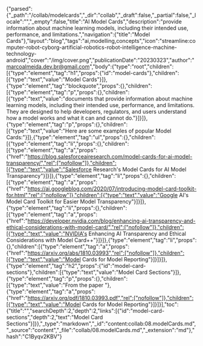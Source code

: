 {"parsed":{"_path":"/collab/modelcards","_dir":"collab","_draft":false,"_partial":false,"_locale":"","_empty":false,"title":"AI Model Cards","description":"provide information about machine learning models, including their intended use, performance, and limitations.","navigation":{"title":"Model Cards"},"layout":"blog","tags":"ai,modelling,concepts","icon":"streamline:computer-robot-cyborg-artificial-robotics-robot-intelligence-machine-technology-android","cover":"/img/cover.png","publicationDate":"20230323","author":"marcoalmeida.dev.br@gmail.com","body":{"type":"root","children":[{"type":"element","tag":"h1","props":{"id":"model-cards"},"children":[{"type":"text","value":"Model Cards"}]},{"type":"element","tag":"blockquote","props":{},"children":[{"type":"element","tag":"p","props":{},"children":[{"type":"text","value":"documents that provide information about machine learning models, including their intended use, performance, and limitations. They are designed to help developers, regulators, and users understand how a model works and what it can and cannot do."}]}]},{"type":"element","tag":"p","props":{},"children":[{"type":"text","value":"Here are some examples of popular Model Cards:"}]},{"type":"element","tag":"ul","props":{},"children":[{"type":"element","tag":"li","props":{},"children":[{"type":"element","tag":"a","props":{"href":"https://blog.salesforceairesearch.com/model-cards-for-ai-model-transparency/","rel":["nofollow"]},"children":[{"type":"text","value":"Salesforce Research's Model Cards for AI Model Transparency"}]}]},{"type":"element","tag":"li","props":{},"children":[{"type":"element","tag":"a","props":{"href":"https://ai.googleblog.com/2020/07/introducing-model-card-toolkit-for.html","rel":["nofollow"]},"children":[{"type":"text","value":"Google AI's Model Card Toolkit for Easier Model Transparency"}]}]},{"type":"element","tag":"li","props":{},"children":[{"type":"element","tag":"a","props":{"href":"https://developer.nvidia.com/blog/enhancing-ai-transparency-and-ethical-considerations-with-model-card/","rel":["nofollow"]},"children":[{"type":"text","value":"NVIDIA's Enhancing AI Transparency and Ethical Considerations with Model Card++"}]}]},{"type":"element","tag":"li","props":{},"children":[{"type":"element","tag":"a","props":{"href":"https://arxiv.org/abs/1810.03993","rel":["nofollow"]},"children":[{"type":"text","value":"Model Cards for Model Reporting"}]}]}]},{"type":"element","tag":"h2","props":{"id":"model-card-sections"},"children":[{"type":"text","value":"Model Card Sections"}]},{"type":"element","tag":"p","props":{},"children":[{"type":"text","value":"From the paper "},{"type":"element","tag":"a","props":{"href":"https://arxiv.org/pdf/1810.03993.pdf","rel":["nofollow"]},"children":[{"type":"text","value":"Model Cards for Model Reporting"}]}]}],"toc":{"title":"","searchDepth":2,"depth":2,"links":[{"id":"model-card-sections","depth":2,"text":"Model Card Sections"}]}},"_type":"markdown","_id":"content:collab:08.modelCards.md","_source":"content","_file":"collab/08.modelCards.md","_extension":"md"},"hash":"C1Byqv2KBV"}
